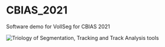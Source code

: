 # CBIAS_2021
Software demo for VollSeg for CBIAS 2021

![Triology of Segmentation, Tracking and Track Analysis tools](https://github.com/kapoorlab/CBIAS_2021/blob/main/Images/vollseglogo.png)
